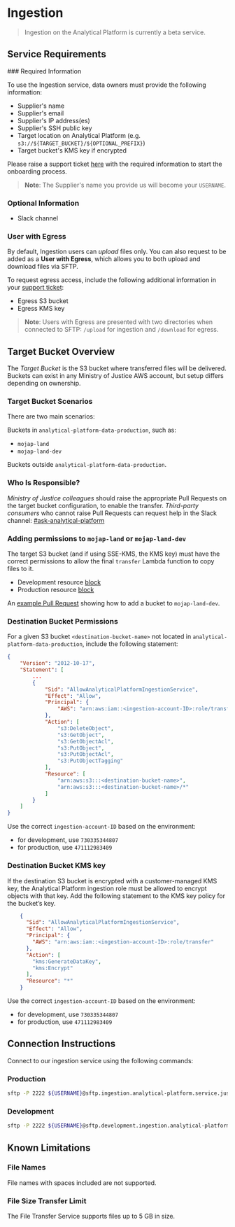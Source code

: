 # Ingestion

> Ingestion on the Analytical Platform is currently a beta service.

## Service Requirements

### Required Information

To use the Ingestion service, data owners must provide the following information:

- Supplier's name
- Supplier's email
- Supplier's IP address(es)
- Supplier's SSH public key
- Target location on Analytical Platform (e.g. `s3://${TARGET_BUCKET}/${OPTIONAL_PREFIX}`)
- Target bucket's KMS key if encrypted

Please raise a support ticket [here](https://github.com/ministryofjustice/data-platform-support/issues/new?template=analytical-platform-ingestion.yml) with the required information to start the onboarding process.

> **Note**: The Supplier's name you provide us will become your `USERNAME`.

### Optional Information

- Slack channel

### User with Egress

By default, Ingestion users can _upload_ files only. You can also request to be added as a **User with Egress**, which allows you to both upload and download files via SFTP.

To request egress access, include the following additional information in your [support ticket](https://github.com/ministryofjustice/data-platform-support/issues/new?template=analytical-platform-ingestion.yml):

- Egress S3 bucket
- Egress KMS key

> **Note**: Users with Egress are presented with two directories when connected to SFTP: `/upload` for ingestion and `/download` for egress.

## Target Bucket Overview

The *Target Bucket* is the S3 bucket where transferred files will be delivered. Buckets can exist in any Ministry of Justice AWS account, but setup differs depending on ownership.

### Target Bucket Scenarios
There are two main scenarios:

Buckets in `analytical-platform-data-production`, such as:

- `mojap-land`
- `mojap-land-dev`

Buckets outside `analytical-platform-data-production`.

### Who Is Responsible?

*Ministry of Justice colleagues* should raise the appropriate Pull Requests on the target bucket configuration, to enable the transfer.
*Third-party consumers* who cannot raise Pull Requests can request help in the Slack channel: [#ask-analytical-platform](https://moj.enterprise.slack.com/archives/C4PF7QAJZ)

### Adding permissions to `mojap-land` or `mojap-land-dev`

The target S3 bucket (and if using SSE-KMS, the KMS key) must have the correct permissions to allow the final `transfer` Lambda function to copy files to it. 

- Development resource [block](https://github.com/ministryofjustice/analytical-platform/blob/12588ba107e6a490394fb6bbf0cb5d64922c9290/terraform/aws/analytical-platform-data-production/data-engineering-pipelines/locals.tf#L564)
- Production resource [block](https://github.com/ministryofjustice/analytical-platform/blob/12588ba107e6a490394fb6bbf0cb5d64922c9290/terraform/aws/analytical-platform-data-production/data-engineering-pipelines/locals.tf#L742)

An [example Pull Request](https://github.com/ministryofjustice/analytical-platform/commit/e63d25a23d557db679b9823b4b8da8e4331bb9ee) showing how to add a bucket to `mojap-land-dev`.

### Destination Bucket Permissions

For a given S3 bucket `<destination-bucket-name>` not located in `analytical-platform-data-production`, include the following statement:

```json
{
    "Version": "2012-10-17",
    "Statement": [
        ...
        {
            "Sid": "AllowAnalyticalPlatformIngestionService",
            "Effect": "Allow",
            "Principal": {
                "AWS": "arn:aws:iam::<ingestion-account-ID>:role/transfer"
            },
            "Action": [
                "s3:DeleteObject",
                "s3:GetObject",
                "s3:GetObjectAcl",
                "s3:PutObject",
                "s3:PutObjectAcl",
                "s3:PutObjectTagging"
            ],
            "Resource": [
                "arn:aws:s3:::<destination-bucket-name>",
                "arn:aws:s3:::<destination-bucket-name>/*"
            ]
        }
    ]
}
```

Use the correct `ingestion-account-ID` based on the environment:

- for development, use `730335344807`
- for production, use `471112983409`


### Destination Bucket KMS key

If the destination S3 bucket is encrypted with a customer-managed KMS key, the Analytical Platform ingestion role must be allowed to encrypt objects with that key. Add the following statement to the KMS key policy for the bucket’s key.

```json
    {
      "Sid": "AllowAnalyticalPlatformIngestionService",
      "Effect": "Allow",
      "Principal": {
        "AWS": "arn:aws:iam::<ingestion-account-ID>:role/transfer"
      },
      "Action": [
        "kms:GenerateDataKey",
        "kms:Encrypt"
      ],
      "Resource": "*"
    }
```


Use the correct `ingestion-account-ID` based on the environment:

- for development, use `730335344807`
- for production, use `471112983409`

## Connection Instructions

Connect to our ingestion service using the following commands:

### Production

```bash
sftp -P 2222 ${USERNAME}@sftp.ingestion.analytical-platform.service.justice.gov.uk
```
### Development

```bash
sftp -P 2222 ${USERNAME}@sftp.development.ingestion.analytical-platform.service.justice.gov.uk
```

## Known Limitations

### File Names
File names with spaces included are not supported.

### File Size Transfer Limit
The File Transfer Service supports files up to 5 GB in size.